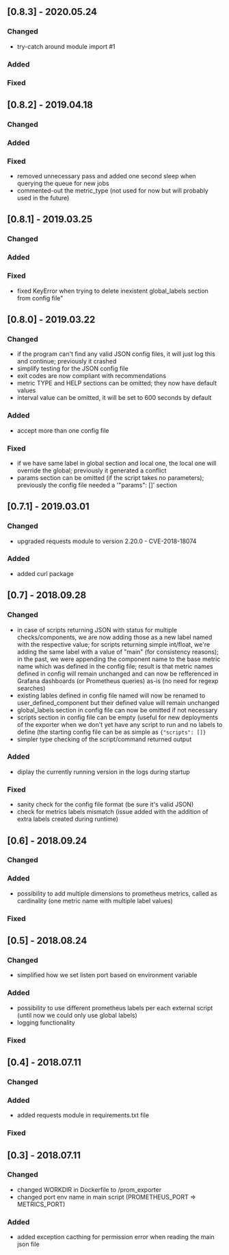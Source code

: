 ## [0.8.3] - 2020.05.24
### Changed
* try-catch around module import #1

### Added

### Fixed

## [0.8.2] - 2019.04.18
### Changed

### Added

### Fixed
- removed unnecessary pass and added one second sleep when querying the queue for new jobs
- commented-out the metric_type (not used for now but will probably used in the future)

## [0.8.1] - 2019.03.25
### Changed

### Added

### Fixed
- fixed KeyError when trying to delete inexistent global_labels section from config file"

## [0.8.0] - 2019.03.22
### Changed
- if the program can't find any valid JSON config files, it will just log this and continue; previously it crashed
- simplify testing for the JSON config file
- exit codes are now compliant with recommendations
- metric TYPE and HELP sections can be omitted; they now have default values
- interval value can be omitted, it will be set to 600 seconds by default

### Added
- accept more than one config file

### Fixed
- if we have same label in global section and local one, the local one will override the global; previously it generated a conflict
- params section can be omitted (if the script takes no parameters); previously the config file needed a '"params": []' section

## [0.7.1] - 2019.03.01
### Changed
- upgraded requests module to version 2.20.0 - CVE-2018-18074

### Added
- added curl package

## [0.7] - 2018.09.28
### Changed
- in case of scripts returning JSON with status for multiple checks/components, we are now adding those as a new label
named <component> with the respective value; for scripts returning simple int/float, we're adding the same label
with a value of "main" (for consistency reasons); in the past, we were appending the component name to the base metric
name which was defined in the config file; result is that metric names defined in config will remain unchanged and can
now be refferenced in Grafana dashboards (or Prometheus queries) as-is (no need for regexp searches)
- existing lables defined in config file named <component> will now be renamed to user_defined_component but their defined
value will remain unchanged
- global_labels section in config file can now be omitted if not necessary
- scripts section in config file can be empty (useful for new deployments of the exporter when we don't yet have any
script to run and no labels to define (the starting config file can be as simple as ```{"scripts": []}```
- simpler type checking of the script/command returned output

### Added
- diplay the currently running version in the logs during startup

### Fixed
- sanity check for the config file format (be sure it's valid JSON)
- check for metrics labels mismatch (issue added with the addition of extra labels created during runtime)

## [0.6] - 2018.09.24
### Changed

### Added
- possibility to add multiple dimensions to prometheus metrics, called as cardinality (one metric name with multiple label values)

### Fixed

## [0.5] - 2018.08.24
### Changed
- simplified how we set listen port based on environment variable

### Added
- possibility to use different prometheus labels per each external script (until now we could only use global labels)
- logging functionality

### Fixed

## [0.4] - 2018.07.11
### Changed

### Added
- added requests module in requirements.txt file

### Fixed

## [0.3] - 2018.07.11
### Changed
- changed WORKDIR in Dockerfile to /prom_exporter
- changed port env name in main script (PROMETHEUS_PORT => METRICS_PORT)

### Added
- added exception cacthing for permission error when reading the main json file

